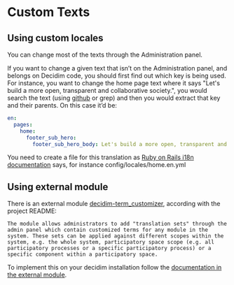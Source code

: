 # Custom Texts

## Using custom locales

You can change most of the texts through the Administration panel.

If you want to change a given text that isn’t on the Administration panel, and belongs on Decidim code, you should first find out which key is being used. For instance, you want to change the home page text where it says "Let's build a more open, transparent and collaborative society.", you would search the text (using [github](https://github.com/decidim/decidim/search?utf8=%E2%9C%93&q=%22Let%27s+build+a+more+open%2C+transparent+and+collaborative+society.%22&type= ) or grep) and then you would extract that key and their parents. On this case it’d be:

```yml
en:
  pages:
    home:
      footer_sub_hero:
        footer_sub_hero_body: Let's build a more open, transparent and collaborative society.<br /> Join, participate and decide.
```

You need to create a file for this translation as [Ruby on Rails i18n documentation](http://guides.rubyonrails.org/i18n.html) says, for instance config/locales/home.en.yml

## Using external module

There is an external module [decidim-term_customizer](https://github.com/mainio/decidim-module-term_customizer), according with the project README:

    The module allows administrators to add "translation sets" through the admin panel which contain customized terms for any module in the system. These sets can be applied against different scopes within the system, e.g. the whole system, participatory space scope (e.g. all participatory processes or a specific participatory process) or a specific component within a participatory space.

To implement this on your decidim installation follow the [documentation in the external module](https://github.com/mainio/decidim-module-term_customizer/blob/master/README.md).
